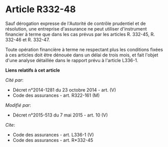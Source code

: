 # Article R332-48

Sauf dérogation expresse de l'Autorité de contrôle prudentiel et de résolution, une entreprise d'assurance ne peut utiliser
d'instrument financier à terme que dans les cas prévus par les articles R. 332-45, R. 332-46 et R. 332-47. 

Toute opération financière à terme ne respectant plus les conditions fixées à ces articles doit être dénouée dans un délai de
trois mois, et fait l'objet d'une analyse détaillée dans le rapport prévu à l'article L336-1.

**Liens relatifs à cet article**

_Cité par_:

  - Décret n°2014-1281 du 23 octobre 2014 - art. (V)
  - Code des assurances - art. R322-161 (M)

_Modifié par_:

  - Décret n°2015-513 du 7 mai 2015 - art. 10 (V)

_Cite_:

  - Code des assurances - art. L336-1 (V)
  - Code des assurances - art. R*332-45

